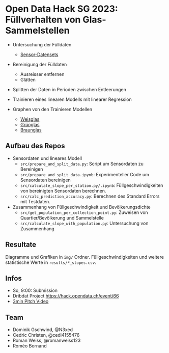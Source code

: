 
# Open Data Hack SG 2023: Füllverhalten von Glas-Sammelstellen

- Untersuchung der Fülldaten
    - [Sensor-Datensets](https://daten.stadt.sg.ch/explore/?q=F%C3%BCllstandsensoren&disjunctive.modified&disjunctive.publisher&disjunctive.theme&disjunctive.keyword&sort=modified)
- Bereinigung der Fülldaten
    - Ausreisser entfernen
    - Glätten
- Splitten der Daten in Perioden zwischen Entleerungen
- Trainieren eines linearen Modells mit linearer Regression

- Graphen von den Trainieren Modellen
    - [Weisglas](img/weissglas.png)
    - [Grünglas](img/grünglas.png)
    - [Braunglas](img/braunglas.png)

## Aufbau des Repos

- Sensordaten und lineares Modell
    - `src/prepare_and_split_data.py`: Script um Sensordaten zu Bereinigen
    - `src/prepare_and_split_data.ipynb`: Experimenteller Code um Sensordaten bereinigen
    - `src/calculate_slope_per_station.py/.ipynb`: Füllgeschwindigkeiten von bereinigten Sensordaten berechnen.
    - `src/calc_prediction_accuracy.py`: Berechnen des Standard Errors mit Testdaten.
- Zusammenhang von Füllgeschwindigkeit und Bevölkerungsdichte
    - `src/get_population_per_collection_point.py`: Zuweisen von Quartier/Bevölkerung und Sammelstelle
    - `src/calculate_slope_with_population.py`: Untersuchung von Zusammenhang

## Resultate

Diagramme und Grafiken in `img/` Ordner.
Füllgeschwindigkeiten und weitere statistische Werte in `results/*_slopes.csv`.

## Infos

- So, 9:00: Submission
- Dribdat Project <https://hack.opendata.ch/event/66>
- [3min Pitch Video](https://vimeo.com/890737549)

## Team

- Dominik Gschwind, @N3xed
- Cedric Christen, @cedi4155476
- Roman Weiss, @romanweiss123
- Roméo Bornand